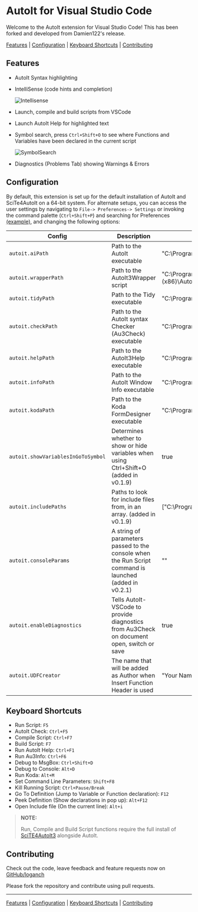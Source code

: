 # AutoIt for Visual Studio Code

Welcome to the AutoIt extension for Visual Studio Code! This has been forked
and developed from Damien122's release.

[Features](#features) | [Configuration](#configuration) | [Keyboard Shortcuts](#keyboard-shortcuts) | [Contributing](#contributing)

## Features

- AutoIt Syntax highlighting
- IntelliSense (code hints and completion)

  ![Intellisense](img/docs/signaturehelp.gif)

- Launch, compile and build scripts from VSCode
- Launch AutoIt Help for highlighted text
- Symbol search, press `Ctrl+Shift+O` to see where Functions and Variables have been declared in the current script

  ![SymbolSearch](img/docs/symbolsearch.gif)

- Diagnostics (Problems Tab) showing Warnings & Errors

## Configuration

By default, this extension is set up for the default installation of AutoIt and SciTe4AutoIt on a 64-bit system. For alternate setups, you can access the user settings by navigating to `File-> Preferences-> Settings` or invoking the command palette (`Ctrl+Shift+P`) and searching for Preferences [(example)](img/docs/CtrlShiftP.png), and changing the following options:

| Config                             | Description                                                                                            | Default                                                                       |
| ---------------------------------- | ------------------------------------------------------------------------------------------------------ | ----------------------------------------------------------------------------- |
| `autoit.aiPath`                    | Path to the AutoIt executable                                                                          | "C:\\Program Files (x86)\\AutoIt3\\AutoIt3.exe"                               |
| `autoit.wrapperPath`               | Path to the AutoIt3Wrapper script                                                                      | "C:\\Program Files (x86)\\AutoIt3\\SciTE\\AutoIt3Wrapper\\AutoIt3Wrapper.au3" |
| `autoit.tidyPath`                  | Path to the Tidy executable                                                                            | "C:\\Program Files (x86)\\AutoIt3\\SciTE\\Tidy\\Tidy.exe"                     |
| `autoit.checkPath`                 | Path to the AutoIt syntax Checker (Au3Check) executable                                                | "C:\\Program Files (x86)\\AutoIt3\\AU3Check.exe"                              |
| `autoit.helpPath`                  | Path to the AutoIt3Help executable                                                                     | "C:\\Program Files (x86)\\AutoIt3\\AutoIt3Help.exe"                           |
| `autoit.infoPath`                  | Path to the AutoIt Window Info executable                                                              | "C:\\Program Files (x86)\\AutoIt3\\Au3Info.exe"                               |
| `autoit.kodaPath`                  | Path to the Koda FormDesigner executable                                                               | "C:\\Program Files (x86)\\AutoIt3\\SciTE\\Koda\\FD.exe"                       |
| `autoit.showVariablesInGoToSymbol` | Determines whether to show or hide variables when using Ctrl+Shift+O (added in v0.1.9)                 | true                                                                          |
| `autoit.includePaths`              | Paths to look for include files from, in an array. (added in v0.1.9)                                   | ["C:\\Program Files (x86)\\AutoIt3\\Include"]                                 |
| `autoit.consoleParams`             | A string of parameters passed to the console when the Run Script command is launched (added in v0.2.1) | ""                                                                            |
| `autoit.enableDiagnostics`         | Tells AutoIt-VSCode to provide diagnostics from Au3Check on document open, switch or save              | true                                                                          |
| `autoit.UDFCreator`                | The name that will be added as Author when Insert Function Header is used                              | "Your Name"                                                                   |

<!-- * Access the command palette `Ctrl+Shift+P`, type Preferences: Open User Settings or Preferences: Open Workspace Settings. -->

  <!-- ![CtrlShiftP](img/docs/CtrlShiftP.png) -->

<!-- * Configure the paths according to your AutoIt installation. -->

  <!-- ![AutoItConfiguration](img/docs/AutoItConfiguration.png) -->

## Keyboard Shortcuts

- Run Script: `F5`
- AutoIt Check: `Ctrl+F5`
- Compile Script: `Ctrl+F7`
- Build Script: `F7`
- Run AutoIt Help: `Ctrl+F1`
- Run Au3Info: `Ctrl+F6`
- Debug to MsgBox: `Ctrl+Shift+D`
- Debug to Console: `Alt+D`
- Run Koda: `Alt+M`
- Set Command Line Parameters: `Shift+F8`
- Kill Running Script: `Ctrl+Pause/Break`
- Go To Definition (Jump to Variable or Function declaration): `F12`
- Peek Definition (Show declarations in pop up): `Alt+F12`
- Open Include file (On the current line): `Alt+i`

> **NOTE:**
>
> Run, Compile and Build Script functions require the full install of [SciTE4AutoIt3](https://www.autoitscript.com/site/autoit-script-editor/downloads/) alongside AutoIt.

## Contributing

Check out the code, leave feedback and feature requests now on [GitHub/loganch](https://github.com/loganch/AutoIt-VSCode)

Please fork the repository and contribute using pull requests.

---

[Features](#features) | [Configuration](#configuration) | [Keyboard Shortcuts](#keyboard-shortcuts) | [Contributing](#contributing)
